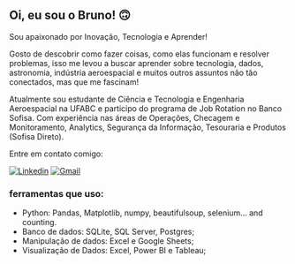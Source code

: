 ## Oi, eu sou o Bruno! 🙃
Sou apaixonado por Inovação, Tecnologia e Aprender!

Gosto de descobrir como fazer coisas, como elas funcionam e resolver problemas, isso me levou a buscar aprender sobre tecnologia, dados, astronomia, indústria aeroespacial e muitos outros assuntos não tão conectados, mas que me fascinam!

Atualmente sou estudante de Ciência e Tecnologia e Engenharia Aeroespacial na UFABC e participo do programa de Job Rotation no Banco Sofisa.
Com experiência nas áreas de Operações, Checagem e Monitoramento, Analytics, Segurança da Informação, Tesouraria e Produtos (Sofisa Direto).

Entre em contato comigo: 

[![Linkedin](https://img.shields.io/badge/LinkedIn-0077B5?style=for-the-badge&logo=linkedin&logoColor=white)](https://www.linkedin.com/in/frbrunosantos)
[![Gmail](https://img.shields.io/badge/Gmail-D14836?style=for-the-badge&logo=gmail&logoColor=white)](https://criarmeulink.com.br/u/1665955640)

### ferramentas que uso:

 - Python: Pandas, Matplotlib, numpy, beautifulsoup, selenium... and counting.
 - Banco de dados: SQLite, SQL Server, Postgres;
 - Manipulação de dados: Excel e Google Sheets;
 - Visualização de Dados: Excel, Power BI e Tableau;

